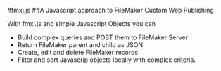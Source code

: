 #fmxj.js
##A Javascript approach to FileMaker Custom Web Publishing

With fmxj.js and simple Javascript Objects you can
* Build complex queries and POST them to FileMaker Server
* Return FileMaker parent and child as JSON
* Create, edit and delete FileMaker records
* Filter and sort Javascrip objects locally with complex criteria.
